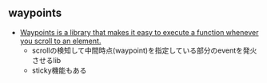 ## waypoints

+ [Waypoints is a library that makes it easy to execute a function whenever you scroll to an element.](https://github.com/imakewebthings/waypoints)
  + scrollの検知して中間時点(waypoint)を指定している部分のeventを発火させるlib
  + sticky機能もある
